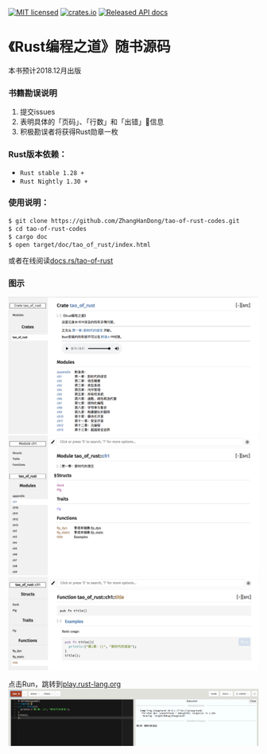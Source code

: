 [![MIT licensed](https://img.shields.io/badge/license-MIT-blue.svg)](./LICENSE)
[![crates.io](https://crates.io/crates/tao-of-rust)](https://crates.io/crates/tao-of-rust)
[![Released API docs](https://docs.rs/tao-of-rust)](https://docs.rs/tao-of-rust)
# 《Rust编程之道》随书源码

本书预计2018.12月出版

### 书籍勘误说明

1. 提交issues
2. 表明具体的「页码」、「行数」和「出错」信息
3. 积极勘误者将获得Rust勋章一枚

### Rust版本依赖：

- `Rust stable 1.28 + `
- `Rust Nightly 1.30 +`

### 使用说明：

```shell
$ git clone https://github.com/ZhangHanDong/tao-of-rust-codes.git
$ cd tao-of-rust-codes
$ cargo doc
$ open target/doc/tao_of_rust/index.html
```

或者在线阅读[docs.rs/tao-of-rust](https://docs.rs/tao-of-rust)

### 图示

![img1](images/0.png)
![img2](images/1.png)
![img3](images/2.png)

点击Run，跳转到[play.rust-lang.org](https://play.rust-lang.org)
![img4](images/run.png)
